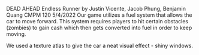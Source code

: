 DEAD AHEAD
Endless Runner by Justin Vicente, Jacob Phung, Benjamin Quang
CMPM 120
5/4/2022
Our game utilizes a fuel system that allows the car to move forward. 
This system requires players to hit certain obstacles (zombies) to gain cash which then gets converted into fuel in order to keep moving. 

We used a texture atlas to give the car a neat visual effect - shiny windows.
